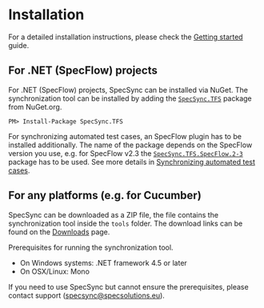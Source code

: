 # Installation

For a detailed installation instructions, please check the [Getting started](getting-started/) guide.

## For .NET \(SpecFlow\) projects

For .NET \(SpecFlow\) projects, SpecSync can be installed via NuGet. The synchronization tool can be installed by adding the [`SpecSync.TFS`](https://www.nuget.org/packages/SpecSync.TFS) package from NuGet.org.

```text
PM> Install-Package SpecSync.TFS
```

For synchronizing automated test cases, an SpecFlow plugin has to be installed additionally. The name of the package depends on the SpecFlow version you use, e.g. for SpecFlow v2.3 the [`SpecSync.TFS.SpecFlow.2-3`](https://www.nuget.org/packages/SpecSync.TFS.SpecFlow.2-3) package has to be used. See more details in [Synchronizing automated test cases](important-concepts/synchronizing-automated-test-cases.md).

## For any platforms \(e.g. for Cucumber\)

SpecSync can be downloaded as a ZIP file, the file contains the synchronization tool inside the `tools` folder. The download links can be found on the [Downloads](downloads.md) page.

Prerequisites for running the synchronization tool.

* On Windows systems: .NET framework 4.5 or later
* On OSX/Linux: Mono

If you need to use SpecSync but cannot ensure the prerequisites, please contact support \(specsync@specsolutions.eu\).

